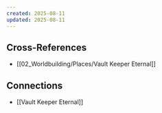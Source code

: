 ```yaml
---
created: 2025-08-11
updated: 2025-08-11
---
```




## Cross-References

- [[02_Worldbuilding/Places/Vault Keeper Eternal]]


## Connections

- [[Vault Keeper Eternal]]
